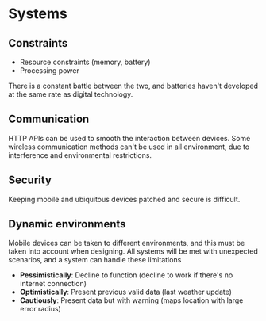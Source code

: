 # Systems

## Constraints
* Resource constraints (memory, battery)
* Processing power

There is a constant battle between the two, and batteries haven't developed at the same rate as digital technology.

## Communication
HTTP APIs can be used to smooth the interaction between devices. Some wireless communication methods can't be used in all environment, due to interference and environmental restrictions.

## Security
Keeping mobile and ubiquitous devices patched and secure is difficult.

## Dynamic environments
Mobile devices can be taken to different environments, and this must be taken into account when designing. All systems will be met with unexpected scenarios, and a system can handle these limitations
* **Pessimistically**: Decline to function (decline to work if there's no internet connection)
* **Optimistically**: Present previous valid data (last weather update)
* **Cautiously**: Present data but with warning (maps location with large error radius)
